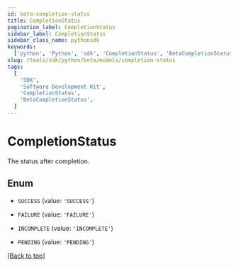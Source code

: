 ```yaml
---
id: beta-completion-status
title: CompletionStatus
pagination_label: CompletionStatus
sidebar_label: CompletionStatus
sidebar_class_name: pythonsdk
keywords:
  ['python', 'Python', 'sdk', 'CompletionStatus', 'BetaCompletionStatus']
slug: /tools/sdk/python/beta/models/completion-status
tags:
  [
    'SDK',
    'Software Development Kit',
    'CompletionStatus',
    'BetaCompletionStatus',
  ]
---
```


# CompletionStatus

The status after completion.

## Enum

- `SUCCESS` (value: `'SUCCESS'`)

- `FAILURE` (value: `'FAILURE'`)

- `INCOMPLETE` (value: `'INCOMPLETE'`)

- `PENDING` (value: `'PENDING'`)

[[Back to top]](#)
